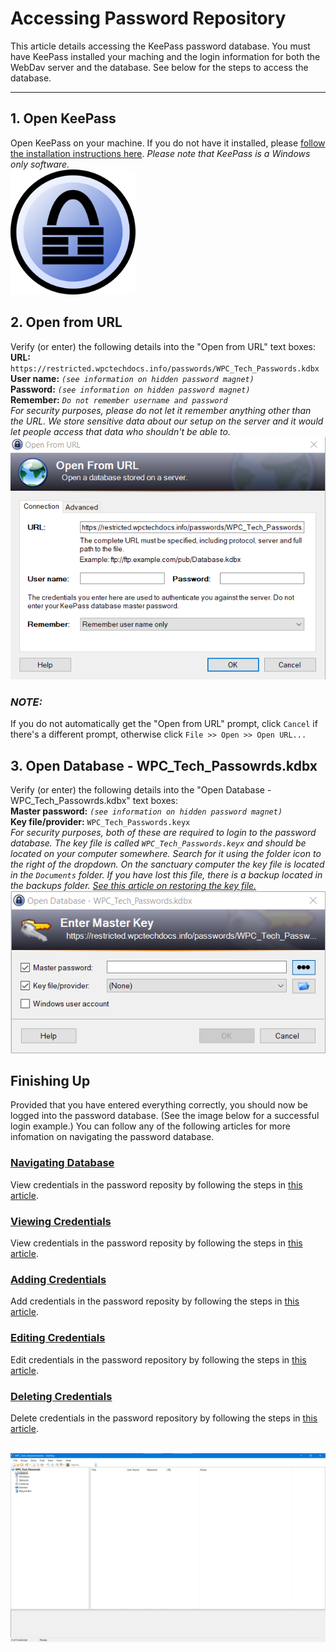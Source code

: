 # Accessing Password Repository

This article details accessing the KeePass password database. You must have KeePass installed your maching and the login information for both the WebDav server and the database. See below for the steps to access the database.

---

## 1. Open KeePass
  Open KeePass on your machine. If you do not have it installed, please [follow the installation instructions here](https://keepass.info/download.html). <i>Please note that KeePass is a Windows only software.</i>
  <br><img src="./assets/accessing/1200px-KeePass_icon.svg.png" alt="KeePass Icon" style="width:200px;"/>

## 2. Open from URL
  Verify (or enter) the following details into the "Open from URL" text boxes:
  <br>**URL:** ```https://restricted.wpctechdocs.info/passwords/WPC_Tech_Passwords.kdbx```
  <br>**User name:** *```(see information on hidden password magnet)```*
  <br>**Password:** *```(see information on hidden password magnet)```*
  <br>**Remember:** *```Do not remember username and password```*
  <br>*For security purposes, please do not let it remember anything other than the URL. We store sensitive data about our setup on the server and it would let people access that data who shouldn't be able to.*
  <br><img src="./assets/accessing/open_from_url.png" alt="Open from URL Prompt"/>
  ### ***NOTE:***
  If you do not automatically get the "Open from URL" prompt, click ```Cancel``` if there's a different prompt, otherwise click ```File >> Open >> Open URL...``` 

## 3. Open Database - WPC_Tech_Passowrds.kdbx
  Verify (or enter) the following details into the "Open Database - WPC_Tech_Passowrds.kdbx" text boxes:
  <br>**Master password:** *```(see information on hidden password magnet)```*
  <br>**Key file/provider:** ```WPC_Tech_Passwords.keyx```
  <br>*For security purposes, both of these are required to login to the password database. The key file is called ```WPC_Tech_Passwords.keyx``` and should be located on your computer somewhere. Search for it using the folder icon to the right of the dropdown. On the sanctuary computer the key file is located in the ```Documents``` folder. If you have lost this file, there is a backup located in the backups folder. [See this article on restoring the key file.](../backups/passwords/security_key.md)*
  <br><img src="./assets/accessing/open_database.png" alt="Open Database Prompt"/>

## Finishing Up
  Provided that you have entered everything correctly, you should now be logged into the password database. (See the image below for a successful login example.) You can follow any of the following articles for more infomation on navigating the password database.

  ### [Navigating Database](navigating.md)
  View credentials in the password reposity by following the steps in [this article](viewing.md).

  ### [Viewing Credentials](viewing.md)
  View credentials in the password reposity by following the steps in [this article](viewing.md).

  ### [Adding Credentials](adding.md)
  Add credentials in the password reposity by following the steps in [this article](adding.md).

  ### [Editing Credentials](editing.md)
  Edit credentials in the password repository by following the steps in [this article](editing.md).

  ### [Deleting Credentials](removing.md)
  Delete credentials in the password repository by following the steps in [this article](removing.md).

  <br><img src="./assets/accessing/keepass_logged_in.png" alt="Successful Login"/>